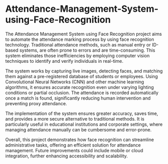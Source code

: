 # Attendance-Management-System-using-Face-Recognition
The Attendance Management System using Face Recognition project aims to automate the attendance marking process by using face recognition technology. Traditional attendance methods, such as manual entry or ID-based systems, are often prone to errors and are time-consuming. This system eliminates those inefficiencies by employing computer vision techniques to identify and verify individuals in real-time.


The system works by capturing live images, detecting faces, and matching them against a pre-registered database of students or employees. Using Convolutional Neural Networks (CNN) and other machine learning algorithms, it ensures accurate recognition even under varying lighting conditions or partial occlusion. The attendance is recorded automatically once a match is found, significantly reducing human intervention and preventing proxy attendance.


The implementation of the system ensures greater accuracy, saves time, and provides a more secure alternative to traditional methods. It is particularly useful in educational institutions and corporate settings, where managing attendance manually can be cumbersome and error-prone.


Overall, this project demonstrates how face recognition can streamline administrative tasks, offering an efficient solution for attendance management. Future improvements could include mobile or cloud integration, further enhancing accessibility and scalability.
